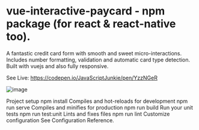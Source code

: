 # vue-interactive-paycard - npm package (for react & react-native too).

A fantastic credit card form with smooth and sweet micro-interactions. Includes number formatting, validation and automatic card type detection. Built with vuejs and also fully responsive.

See Live: https://codepen.io/JavaScriptJunkie/pen/YzzNGeR

![image](https://user-images.githubusercontent.com/51045274/177539816-dd4b9d61-8e19-46f5-a202-fb115ed60350.png)

Project setup
npm install
Compiles and hot-reloads for development
npm run serve
Compiles and minifies for production
npm run build
Run your unit tests
npm run test:unit
Lints and fixes files
npm run lint
Customize configuration
See Configuration Reference.
